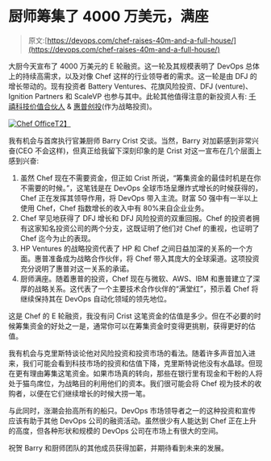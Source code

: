 # 厨师筹集了 4000 万美元，满座

> 原文:[https://devops.com/chef-raises-40m-and-a-full-house/](https://devops.com/chef-raises-40m-and-a-full-house/)

大厨今天宣布了 4000 万美元的 E 轮融资。这一轮及其规模表明了 DevOps 总体上的持续高需求，以及对像 Chef 这样的行业领导者的需求。这一轮是由 DFJ 的增长带动的。现有投资者 Battery Ventures、花旗风险投资、DFJ (venture)、Ignition Partners 和 ScaleVP 也参与其中。此轮其他值得注意的新投资人有: [千禧科技价值合伙人](http://mtvlp.com/) & [惠普创投](http://www.hewlettpackardventures.com/)(作为战略投资)。

[![Chef Office](../Images/abdc5f432a8a02a2a002ed6da34a79c1.png)T2】](https://devops.com/wp-content/uploads/2015/09/Chef-Office-e1441766427544.jpg)

我有机会与首席执行官兼厨师 Barry Crist 交谈。当然，Barry 对加薪感到非常兴奋(CEO 不会这样)，但真正给我留下深刻印象的是 Crist 对这一宣布在几个层面上感到兴奋:

1.  虽然 Chef 现在不需要资金，但正如 Crist 所说，“筹集资金的最佳时机是在你不需要的时候。”，这笔钱是在 DevOps 全球市场呈爆炸式增长的时候获得的，Chef 正在发挥其领导作用，将 DevOps 带入主流。财富 50 强中有一半以上使用 Chef，Chef 指数增长的收入中有 80%来自企业业务。
2.  Chef 罕见地获得了 DFJ 增长和 DFJ 风险投资的双重回报。Chef 的投资者拥有这家知名投资公司的两个分支，这既证明了他们对 Chef 的重视，也证明了 Chef 迄今为止的表现。
3.  HP Ventures 的战略投资代表了 HP 和 Chef 之间日益加深的关系的一个方面。惠普准备成为战略合作伙伴，将 Chef 带入其庞大的全球渠道。这项投资充分说明了惠普对这一关系的承诺。
4.  厨师满座。随着惠普的投资，Chef 现在与微软、AWS、IBM 和惠普建立了深厚的战略关系。这代表了一个主要技术合作伙伴的“满堂红”，预示着 Chef 将继续保持其在 DevOps 自动化领域的领先地位。

这是 Chef 的 E 轮融资，我没有问 Crist 这笔资金的估值是多少。但在不必要的时候筹集资金的好处之一是，通常你可以在筹集资金时变得更挑剔，获得更好的估值。

我有机会与克里斯特谈论他对风险投资和投资市场的看法。随着许多声音加入进来，我们可能会看到科技市场的投资和估值下降，克里斯特说他没有水晶球。但现在更有理由筹集这笔资金。如果市场真的转向，那些在银行里有现金和干粉的人将处于猫鸟席位，为战略目的利用他们的资本。我们很可能会将 Chef 视为技术的收购者，以便在它们继续增长的时候大捞一笔。

与此同时，涨潮会抬高所有的船只。DevOps 市场领导者之一的这种投资和宣传应该有助于其他 DevOps 公司的融资活动。虽然很少有人能达到 Chef 正在上升的高度，但各种形状和规模的 DevOps 公司在市场上有很大的空间。

祝贺 Barry 和厨师团队的其他成员获得加薪，并期待看到未来的发展。